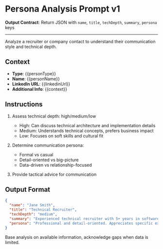 # Persona Analysis Prompt v1
**Output Contract**: Return JSON with `name`, `title`, `techDepth`, `summary`, `persona` keys

---

Analyze a recruiter or company contact to understand their communication style and technical depth.

## Context
- **Type**: {{personType}}
- **Name**: {{personName}}
- **LinkedIn URL**: {{linkedinUrl}}
- **Additional Info**: {{context}}

## Instructions

1. Assess technical depth: high/medium/low
   - High: Can discuss technical architecture and implementation details
   - Medium: Understands technical concepts, prefers business impact
   - Low: Focuses on soft skills and cultural fit

2. Determine communication persona:
   - Formal vs casual
   - Detail-oriented vs big-picture
   - Data-driven vs relationship-focused

3. Provide tactical advice for communication

## Output Format

```json
{
  "name": "Jane Smith",
  "title": "Technical Recruiter",
  "techDepth": "medium",
  "summary": "Experienced technical recruiter with 5+ years in software hiring. Focuses on cultural fit and team dynamics.",
  "persona": "Professional and detail-oriented. Appreciates specific examples and metrics. Ask thoughtful questions about team structure and growth opportunities."
}
```

Base analysis on available information, acknowledge gaps when data is limited.

